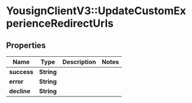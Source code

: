# YousignClientV3::UpdateCustomExperienceRedirectUrls

## Properties
Name | Type | Description | Notes
------------ | ------------- | ------------- | -------------
**success** | **String** |  | 
**error** | **String** |  | 
**decline** | **String** |  | 

